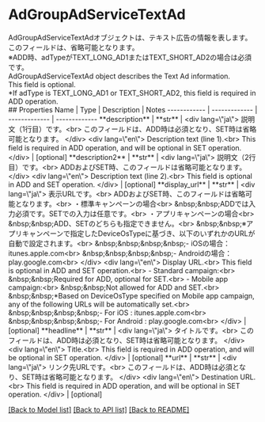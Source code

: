 # AdGroupAdServiceTextAd

<div lang=\"ja\"> AdGroupAdServiceTextAdオブジェクトは、テキスト広告の情報を表します。<br> このフィールドは、省略可能となります。<br> ※ADD時、adTypeがTEXT_LONG_AD1またはTEXT_SHORT_AD2の場合は必須です。 </div> <div lang=\"en\"> AdGroupAdServiceTextAd object describes the Text Ad information.<br> This field is optional.<br> *If adType is TEXT_LONG_AD1 or TEXT_SHORT_AD2, this field is required in ADD operation. </div> 
## Properties
Name | Type | Description | Notes
------------ | ------------- | ------------- | -------------
**description** | **str** | &lt;div lang&#x3D;\&quot;ja\&quot;&gt; 説明文（1行目）です。&lt;br&gt; このフィールドは、ADD時は必須となり、SET時は省略可能となります。 &lt;/div&gt; &lt;div lang&#x3D;\&quot;en\&quot;&gt; Description text (line 1).&lt;br&gt; This field is required in ADD operation, and will be optional in SET operation. &lt;/div&gt;  | [optional] 
**description2** | **str** | &lt;div lang&#x3D;\&quot;ja\&quot;&gt; 説明文（2行目）です。&lt;br&gt; ADDおよびSET時、このフィールドは省略可能となります。 &lt;/div&gt; &lt;div lang&#x3D;\&quot;en\&quot;&gt; Description text (line 2).&lt;br&gt; This field is optional in ADD and SET operation. &lt;/div&gt;  | [optional] 
**display_url** | **str** | &lt;div lang&#x3D;\&quot;ja\&quot;&gt; 表示URLです。&lt;br&gt; ADDおよびSET時、このフィールドは省略可能となります。&lt;br&gt; ・標準キャンペーンの場合&lt;br&gt; &amp;nbsp;&amp;nbsp;ADDでは入力必須です。SETでの入力は任意です。&lt;br&gt; ・アプリキャンペーンの場合&lt;br&gt; &amp;nbsp;&amp;nbsp;ADD、SETのどちらも指定できません。&lt;br&gt; &amp;nbsp;&amp;nbsp;※アプリキャンペーンで指定したDeviceOsTypeに基づき、以下のいずれかのURLが自動で設定されます。&lt;br&gt; &amp;nbsp;&amp;nbsp;&amp;nbsp;&amp;nbsp;- iOSの場合：itunes.apple.com&lt;br&gt; &amp;nbsp;&amp;nbsp;&amp;nbsp;&amp;nbsp;- Androidの場合：play.google.com&lt;br&gt; &lt;/div&gt; &lt;div lang&#x3D;\&quot;en\&quot;&gt; Display URL.&lt;br&gt; This field is optional in ADD and SET operation.&lt;br&gt; - Standard campaign:&lt;br&gt; &amp;nbsp;&amp;nbsp;Required for ADD, optional for SET.&lt;br&gt; - Mobile app campaign:&lt;br&gt; &amp;nbsp;&amp;nbsp;Not allowed for ADD and SET.&lt;br&gt; &amp;nbsp;&amp;nbsp;*Based on DeviceOsType specified on Mobile app campaign, any of the following URLs will be automatically set.&lt;br&gt; &amp;nbsp;&amp;nbsp;&amp;nbsp;&amp;nbsp;- For iOS : itunes.apple.com&lt;br&gt; &amp;nbsp;&amp;nbsp;&amp;nbsp;&amp;nbsp;- For Android : play.google.com&lt;br&gt; &lt;/div&gt;  | [optional] 
**headline** | **str** | &lt;div lang&#x3D;\&quot;ja\&quot;&gt; タイトルです。&lt;br&gt; このフィールドは、ADD時は必須となり、SET時は省略可能となります。 &lt;/div&gt; &lt;div lang&#x3D;\&quot;en\&quot;&gt; Title.&lt;br&gt; This field is required in ADD operation, and will be optional in SET operation. &lt;/div&gt;  | [optional] 
**url** | **str** | &lt;div lang&#x3D;\&quot;ja\&quot;&gt; リンク先URLです。&lt;br&gt; このフィールドは、ADD時は必須となり、SET時は省略可能となります。 &lt;/div&gt; &lt;div lang&#x3D;\&quot;en\&quot;&gt; Destination URL.&lt;br&gt; This field is required in ADD operation, and will be optional in SET operation. &lt;/div&gt;  | [optional] 

[[Back to Model list]](../README.md#documentation-for-models) [[Back to API list]](../README.md#documentation-for-api-endpoints) [[Back to README]](../README.md)


